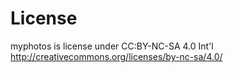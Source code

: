 # License
myphotos is license under CC:BY-NC-SA 4.0 Int'l
http://creativecommons.org/licenses/by-nc-sa/4.0/
